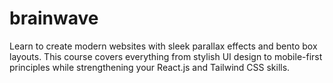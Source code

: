 # brainwave
Learn to create modern websites with sleek parallax effects and bento box layouts. This course covers everything from stylish UI design to mobile-first principles while strengthening your React.js and Tailwind CSS skills.
